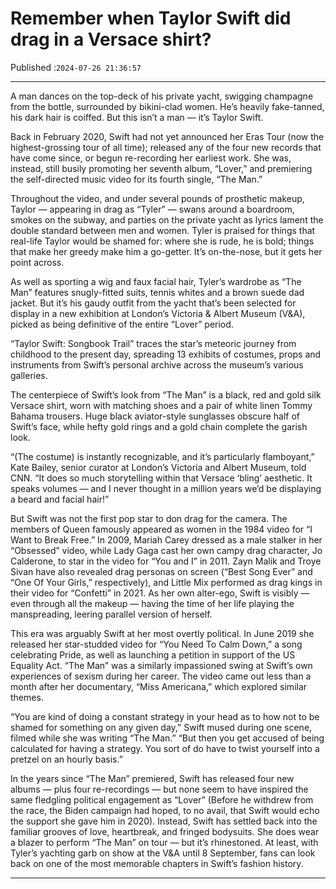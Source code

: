 # Remember when Taylor Swift did drag in a Versace shirt?

Published :`2024-07-26 21:36:57`

---

A man dances on the top-deck of his private yacht, swigging champagne from the bottle, surrounded by bikini-clad women. He’s heavily fake-tanned, his dark hair is coiffed. But this isn’t a man — it’s Taylor Swift.

Back in February 2020, Swift had not yet announced her Eras Tour (now the highest-grossing tour of all time); released any of the four new records that have come since, or begun re-recording her earliest work. She was, instead, still busily promoting her seventh album, “Lover,” and premiering the self-directed music video for its fourth single, “The Man.”

Throughout the video, and under several pounds of prosthetic makeup, Taylor — appearing in drag as “Tyler” — swans around a boardroom, smokes on the subway, and parties on the private yacht as lyrics lament the double standard between men and women. Tyler is praised for things that real-life Taylor would be shamed for: where she is rude, he is bold; things that make her greedy make him a go-getter. It’s on-the-nose, but it gets her point across.

As well as sporting a wig and faux facial hair, Tyler’s wardrobe as “The Man” features snugly-fitted suits, tennis whites and a brown suede dad jacket. But it’s his gaudy outfit from the yacht that’s been selected for display in a new exhibition at London’s Victoria & Albert Museum (V&A), picked as being definitive of the entire “Lover” period.

“Taylor Swift: Songbook Trail” traces the star’s meteoric journey from childhood to the present day, spreading 13 exhibits of costumes, props and instruments from Swift’s personal archive across the museum’s various galleries.

The centerpiece of Swift’s look from “The Man” is a black, red and gold silk Versace shirt, worn with matching shoes and a pair of white linen Tommy Bahama trousers. Huge black aviator-style sunglasses obscure half of Swift’s face, while hefty gold rings and a gold chain complete the garish look.

“(The costume) is instantly recognizable, and it’s particularly flamboyant,” Kate Bailey, senior curator at London’s Victoria and Albert Museum, told CNN. “It does so much storytelling within that Versace ‘bling’ aesthetic. It speaks volumes — and I never thought in a million years we’d be displaying a beard and facial hair!”

But Swift was not the first pop star to don drag for the camera. The members of Queen famously appeared as women in the 1984 video for “I Want to Break Free.” In 2009, Mariah Carey dressed as a male stalker in her “Obsessed” video, while Lady Gaga cast her own campy drag character, Jo Calderone, to star in the video for “You and I” in 2011. Zayn Malik and Troye Sivan have also revealed drag personas on screen (“Best Song Ever” and “One Of Your Girls,” respectively), and Little Mix performed as drag kings in their video for “Confetti” in 2021. As her own alter-ego, Swift is visibly — even through all the makeup — having the time of her life playing the manspreading, leering parallel version of herself.

This era was arguably Swift at her most overtly political. In June 2019 she released her star-studded video for “You Need To Calm Down,” a song celebrating Pride, as well as launching a petition in support of the US Equality Act. “The Man” was a similarly impassioned swing at Swift’s own experiences of sexism during her career. The video came out less than a month after her documentary, “Miss Americana,” which explored similar themes.

“You are kind of doing a constant strategy in your head as to how not to be shamed for something on any given day,” Swift mused during one scene, filmed while she was writing “The Man.” “But then you get accused of being calculated for having a strategy. You sort of do have to twist yourself into a pretzel on an hourly basis.”

In the years since “The Man” premiered, Swift has released four new albums — plus four re-recordings — but none seem to have inspired the same fledgling political engagement as “Lover” (Before he withdrew from the race, the Biden campaign had hoped, to no avail, that Swift would echo the support she gave him in 2020). Instead, Swift has settled back into the familiar grooves of love, heartbreak, and fringed bodysuits. She does wear a blazer to perform “The Man” on tour — but it’s rhinestoned. At least, with Tyler’s yachting garb on show at the V&A until 8 September, fans can look back on one of the most memorable chapters in Swift’s fashion history.

---

